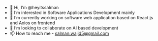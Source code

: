 - 👋 Hi, I’m @heyitssalman
- 👀 I’m interested in Software Applications Development mainly
- 🌱 I’m currently working on software web application based on React js and Axios on frontend
- 💞️ I’m looking to collaborate on AI based development
- 📫 How to reach me - salman.wajid5@gmail.com

<!---
heyitssalman/heyitssalman is a ✨ special ✨ repository because its `README.md` (this file) appears on your GitHub profile.
You can click the Preview link to take a look at your changes.
--->
